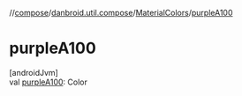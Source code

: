 //[compose](../../../index.md)/[danbroid.util.compose](../index.md)/[MaterialColors](index.md)/[purpleA100](purple-a100.md)

# purpleA100

[androidJvm]\
val [purpleA100](purple-a100.md): Color
